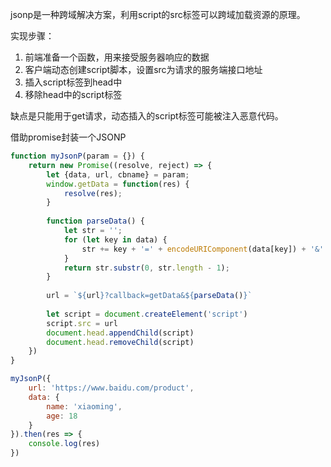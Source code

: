 jsonp是一种跨域解决方案，利用script的src标签可以跨域加载资源的原理。

实现步骤：

1. 前端准备一个函数，用来接受服务器响应的数据
2. 客户端动态创建script脚本，设置src为请求的服务端接口地址
3. 插入script标签到head中
4. 移除head中的script标签



缺点是只能用于get请求，动态插入的script标签可能被注入恶意代码。



借助promise封装一个JSONP

```js
function myJsonP(param = {}) {
    return new Promise((resolve, reject) => {
        let {data, url, cbname} = param;
        window.getData = function(res) {
            resolve(res);
        }
        
        function parseData() {
            let str = '';
            for (let key in data) {
                str += key + '=' + encodeURIComponent(data[key]) + '&'
            }
            return str.substr(0, str.length - 1);
        }
        
        url = `${url}?callback=getData&${parseData()}`
        
        let script = document.createElement('script')
        script.src = url
        document.head.appendChild(script)
		document.head.removeChild(script)
    })
}

myJsonP({
    url: 'https://www.baidu.com/product',
    data: {
        name: 'xiaoming',
        age: 18
    }
}).then(res => {
    console.log(res)
})
```

